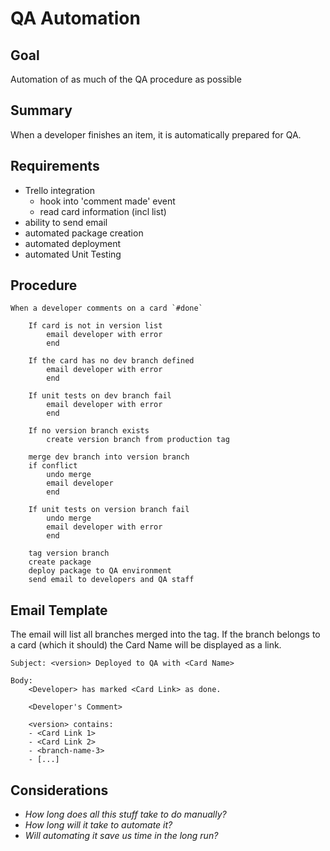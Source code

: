 # QA Automation

## Goal

Automation of as much of the QA procedure as possible

## Summary

When a developer finishes an item, it is automatically prepared for QA.

## Requirements

- Trello integration
	- hook into 'comment made' event
	- read card information (incl list)
- ability to send email
- automated package creation
- automated deployment
- automated Unit Testing


## Procedure

	When a developer comments on a card `#done`
	
		If card is not in version list
			email developer with error
			end
			
		If the card has no dev branch defined
			email developer with error
			end
			
		If unit tests on dev branch fail
			email developer with error
			end
			
		If no version branch exists
			create version branch from production tag
			
		merge dev branch into version branch
		if conflict
			undo merge
			email developer
			end
		
		If unit tests on version branch fail
			undo merge
			email developer with error
			end
			
		tag version branch
		create package
		deploy package to QA environment
		send email to developers and QA staff

## Email Template

The email will list all branches merged into the tag. If the branch belongs to a card (which it should) the Card Name will be displayed as a link.

	Subject: <version> Deployed to QA with <Card Name>
	
	Body:
		<Developer> has marked <Card Link> as done.

		<Developer's Comment>
		
		<version> contains:
		- <Card Link 1>
		- <Card Link 2>
		- <branch-name-3>
		- [...]

## Considerations

- _How long does all this stuff take to do manually?_
- _How long will it take to automate it?_
- _Will automating it save us time in the long run?_
